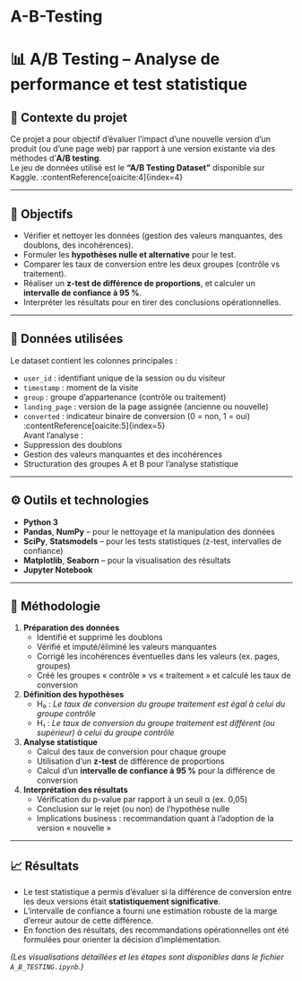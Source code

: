 # A-B-Testing
# 📊 A/B Testing – Analyse de performance et test statistique

## 🧠 Contexte du projet  
Ce projet a pour objectif d’évaluer l’impact d’une nouvelle version d’un produit (ou d’une page web) par rapport à une version existante via des méthodes d’**A/B testing**.  
Le jeu de données utilisé est le **“A/B Testing Dataset”** disponible sur Kaggle. :contentReference[oaicite:4]{index=4}

---

## 🎯 Objectifs  
- Vérifier et nettoyer les données (gestion des valeurs manquantes, des doublons, des incohérences).  
- Formuler les **hypothèses nulle et alternative** pour le test.  
- Comparer les taux de conversion entre les deux groupes (contrôle vs traitement).  
- Réaliser un **z-test de différence de proportions**, et calculer un **intervalle de confiance à 95 %**.  
- Interpréter les résultats pour en tirer des conclusions opérationnelles.

---

## 🧩 Données utilisées  
Le dataset contient les colonnes principales :  
- `user_id` : identifiant unique de la session ou du visiteur  
- `timestamp` : moment de la visite  
- `group` : groupe d’appartenance (contrôle ou traitement)  
- `landing_page` : version de la page assignée (ancienne ou nouvelle)  
- `converted` : indicateur binaire de conversion (0 = non, 1 = oui) :contentReference[oaicite:5]{index=5}  
Avant l’analyse :  
- Suppression des doublons  
- Gestion des valeurs manquantes et des incohérences  
- Structuration des groupes A et B pour l’analyse statistique

---

## ⚙️ Outils et technologies  
- **Python 3**  
- **Pandas**, **NumPy** – pour le nettoyage et la manipulation des données  
- **SciPy**, **Statsmodels** – pour les tests statistiques (z-test, intervalles de confiance)  
- **Matplotlib**, **Seaborn** – pour la visualisation des résultats  
- **Jupyter Notebook**

---

## 🧪 Méthodologie  
1. **Préparation des données**  
   - Identifié et supprimé les doublons  
   - Vérifié et imputé/éliminé les valeurs manquantes  
   - Corrigé les incohérences éventuelles dans les valeurs (ex. pages, groupes)  
   - Créé les groupes « contrôle » vs « traitement » et calculé les taux de conversion  
2. **Définition des hypothèses**  
   - H₀ : *Le taux de conversion du groupe traitement est égal à celui du groupe contrôle*  
   - H₁ : *Le taux de conversion du groupe traitement est différent (ou supérieur) à celui du groupe contrôle*  
3. **Analyse statistique**  
   - Calcul des taux de conversion pour chaque groupe  
   - Utilisation d’un **z-test** de différence de proportions  
   - Calcul d’un **intervalle de confiance à 95 %** pour la différence de conversion  
4. **Interprétation des résultats**  
   - Vérification du p-value par rapport à un seuil α (ex. 0,05)  
   - Conclusion sur le rejet (ou non) de l’hypothèse nulle  
   - Implications business : recommandation quant à l’adoption de la version « nouvelle »

---

## 📈 Résultats  
- Le test statistique a permis d’évaluer si la différence de conversion entre les deux versions était **statistiquement significative**.  
- L’intervalle de confiance a fourni une estimation robuste de la marge d’erreur autour de cette différence.  
- En fonction des résultats, des recommandations opérationnelles ont été formulées pour orienter la décision d’implémentation.

*(Les visualisations détaillées et les étapes sont disponibles dans le fichier `A_B_TESTING.ipynb`.)*
